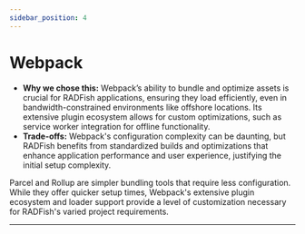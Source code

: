 ```yaml
---
sidebar_position: 4
---
```


# Webpack

- **Why we chose this:** Webpack’s ability to bundle and optimize assets is crucial for RADFish applications, ensuring they load efficiently, even in bandwidth-constrained environments like offshore locations. Its extensive plugin ecosystem allows for custom optimizations, such as service worker integration for offline functionality.
- **Trade-offs:** Webpack's configuration complexity can be daunting, but RADFish benefits from standardized builds and optimizations that enhance application performance and user experience, justifying the initial setup complexity.

Parcel and Rollup are simpler bundling tools that require less configuration. While they offer quicker setup times, Webpack's extensive plugin ecosystem and loader support provide a level of customization necessary for RADFish's varied project requirements.

---
